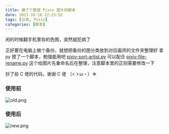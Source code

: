 ```yaml
---
title: 摸了个整理 Pixiv 图片的脚本
date: 2021-10-18 22:23:52
tags: [日常, Pixiv]
categories: [脚本]
---
```


闲的时候翻手机里存的色图，突然就犯病了
<!-- More -->

正好要在电脑上做个备份，就想把备份的图分类放到对应画师的文件夹整理好
拿 py 摸了一个脚本，勉强能用吧 [pixiv-sort-artist.py](https://gist.github.com/Cahosa/69e201dd0438bac4bd8e8e512bbbfd2b)
可以配合 [pixiv-file-rename.py](https://gist.github.com/Sg4Dylan/6f678e7bef35c6985082750afd291dd5) 这个给图片先重命名后在整理，注意脚本里的正则需要修改一下

抄了些 C 佬的代码，谢谢 C 佬 （<ゝω・）☆

### 使用前  

![old.png](https://cdn.jsdelivr.net/npm/xfb@0.5.0/img/new/old.png)

### 使用后  

![new.png](https://cdn.jsdelivr.net/npm/xfb@0.5.0/img/new/new.png)
